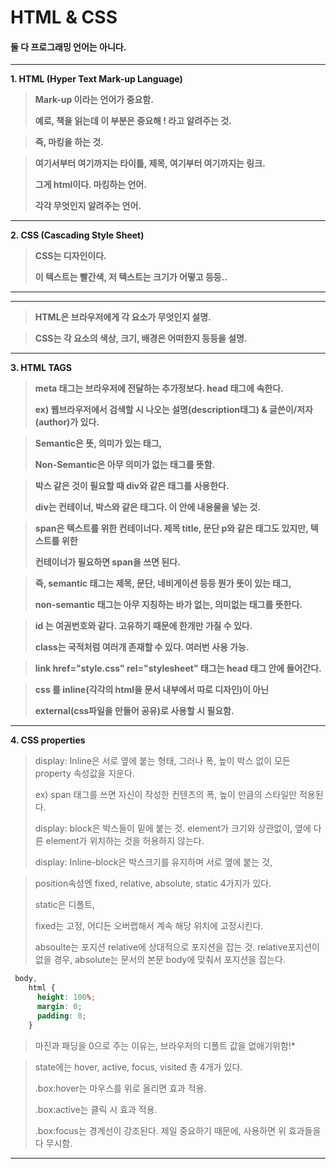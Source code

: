 # HTML & CSS

#### 둘 다 프로그래밍 언어는 아니다.

---

**1. HTML (Hyper Text Mark-up Language)**

> **Mark-up 이라는 언어가 중요함.**
>
> **예로, 책을 읽는데 이 부분은 중요해 ! 라고 알려주는 것.**

> **즉, 마킹을 하는 것.**

> **여기서부터 여기까지는 타이틀, 제목, 여기부터 여기까지는 링크.**
>
> **그게 html이다. 마킹하는 언어.**
>
> **각각 무엇인지 알려주는 언어.**

---



**2. CSS (Cascading Style Sheet)**

> **CSS는 디자인이다.**
>
> **이 텍스트는 빨간색, 저 텍스트는 크기가 어떻고 등등..**

---

---

> **HTML은 브라우저에게 각 요소가 무엇인지 설명.**

> **CSS는 각 요소의 색상, 크기, 배경은 어떠한지 등등을 설명.**

---



**3. HTML TAGS**

> **meta 태그는 브라우저에 전달하는 추가정보다. head 태그에 속한다.**
>
> **ex) 웹브라우저에서 검색할 시 나오는 설명(description태그) & 글쓴이/저자(author)가 있다.**



> **Semantic은 뜻, 의미가 있는 태그,**
>
> **Non-Semantic은 아무 의미가 없는 태그를 뜻함.**



> **박스 같은 것이 필요할 때 div와 같은 태그를 사용한다.**
>
> **div는 컨테이너, 박스와 같은 태그다. 이 안에 내용물을 넣는 것.**

> **span은 텍스트를 위한 컨테이너다. 제목 title, 문단 p와 같은 태그도 있지만, 텍스트를 위한**
>
> **컨테이너가 필요하면 span을 쓰면 된다.** 

> **즉, semantic 태그는 제목, 문단, 네비게이션 등등 뭔가 뜻이 있는 태그,**
>
> **non-semantic 태그는 아무 지칭하는 바가 없는, 의미없는 태그를 뜻한다.**



> **id 는 여권번호와 같다. 고유하기 때문에 한개만 가질 수 있다.**
>
> **class는 국적처럼 여러개 존재할 수 있다. 여러번 사용 가능.**



> **link href="style.css" rel="stylesheet" 태그는 head 태그 안에 들어간다.**

> **css 를 inline(각각의 html을 문서 내부에서 따로 디자인)이 아닌** 
>
> **external(css파일을 만들어 공유)로 사용할 시 필요함.**

---



**4. CSS properties**

> display: Inline은 서로 옆에 붙는 형태, 그러나 폭, 높이 박스 없이 모든 property 속성값을 지운다.
>
> ex) span 태그를 쓰면 자신이 작성한 컨텐츠의 폭, 높이 만큼의 스타일만 적용된다.
>
> display: block은 박스들이 밑에 붙는 것. element가 크기와 상관없이, 옆에 다른 element가 위치하는 것을 허용하지 않는다.
>
> display: Inline-block은 박스크기를 유지하며 서로 옆에 붙는 것, 



> position속성엔 fixed, relative, absolute, static 4가지가 있다.
>
> static은 디폴트, 
>
> fixed는 고정, 어디든 오버랩해서 계속 해당 위치에 고정시킨다.
>
> absoulte는 포지션 relative에 상대적으로 포지션을 잡는 것. relative포지션이 없을 경우, absolute는 문서의 본문 body에 맞춰서 포지션을 잡는다.



``````css
 body,
    html {
      height: 100%;
      margin: 0;
      padding: 0;
    }
``````

> 마진과 패딩을 0으로 주는 이유는, 브라우저의 디폴트 값을 없애기위함!*



> state에는 hover, active, focus, visited 총 4개가 있다.
>
> .box:hover는 마우스를 위로 올리면 효과 적용.
>
> .box:active는 클릭 시 효과 적용.
>
> .box:focus는 경계선이 강조된다. 제일 중요하기 때문에, 사용하면 위 효과들을 다 무시함.

---

